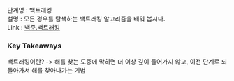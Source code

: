 단계명 : 백트래킹    
설명 : 모든 경우를 탐색하는 백트래킹 알고리즘을 배워 봅시다.    
Link : [백준.백트래킹](https://www.acmicpc.net/step/34)  

### Key Takeaways  

백트래킹이란? -> 해를 찾는 도중에 막히면 더 이상 깊이 들어가지 않고, 이전 단계로 되돌아가서 해를 찾아나가는 기법  
